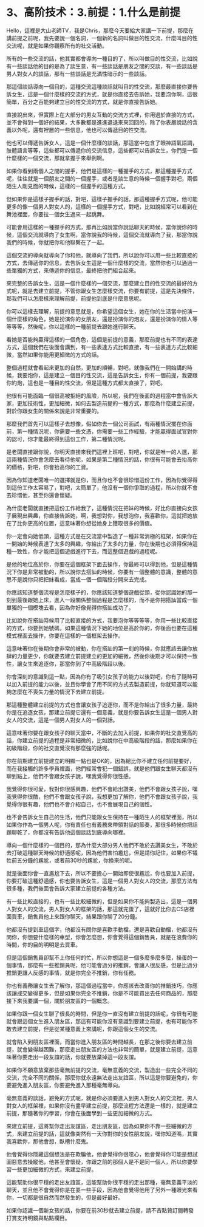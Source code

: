 # 3、高阶技术：3.前提：1.什么是前提

Hello，這裡是大山老師TV，我是Chris，那麼今天要給大家講一下前提，那麼在講前提之前呢，我先要說一個名詞，一個新的名詞叫做目的性交流，什麼叫目的性交流呢，就是如果你觀察所有的社交活動。

所有的一些交流的話，他其實都會導向一種目的了，所以叫做目的性交流，比如說有一些談話他的目的是為了談生意，有一些談話是朋友之間的交談，有一些談話是男人對女人的談話，那有一些談話是充滿性暗示的一些談話。

那這個談話導向一個目的，這種交流這種談話就叫目的性交流，那麼最直接你要告訴女生，這是一個什麼樣的交流的方式，就是你直接去告訴她，我要泡你啊，這很簡單，百分之百能夠建立目的性交流的方式，就是你直接告訴她。

直接說出來，但實際上在大部分的男女互動的交流方式裡，你用過於直接的方式，並不會得到一個好的結果，大多數都是進進退退來來回回的，除了你表層說話的含義以外呢，還有裡層的一些信息，他也可以傳遞目的性交流。

他也可以傳遞告訴女人，這是一個什麼樣的談話，那這當中包含了眼神語氣語調，肢體語言等等，這些都可以傳遞你的交流信息，這些都可以告訴女生，你們是一個什麼樣的一個交流，那就拿握手來舉例啊。

如果你看到兩個人之間的握手，他們是這樣的一種握手的方式，那這種握手方式呢，往往就是一個朋友之間的一個握手，或者是談生意的時候一個握手對吧，兩個陌生人剛見面的時候，這樣的一個握手的這種方式。

但如果你是這樣子握手的話，對吧，這樣子握手的話，那這種握手方式呢，他可能更多的像一個男人對女人的，這樣的一個握手方式，對吧，比如說經常可以看到在舞池裡面，你要拉一個女生過來一起跳舞。

可能會用這樣的一種握手的方式，那再比如說當你說話聊天的時候，當你說你的時候，這個交流就導向了女生啊，當你說我的時候，這個交流就導向了我，那當你說我們的時候，你就把你和他聯繫在了一起。

這個交流的導向就導向了你和他，就導向了我們，所以說你可以用一些比較直接的方式，去傳遞你的信息，去告訴女生這是一個什麼樣的交流，當然你也可以通過一些單獨的方式，來傳遞你的信息，最終把他們組合起來。

來完整的告訴女生，這是一個什麼樣的一個交流，那麼建立目的性交流的最好的方式呢，就是去建立前提，不管你跟女生怎麼樣交流，你要有前提，這是先決條件，那我們可以怎麼樣來理解前提，前提他到底是什麼意思呢。

你可以這樣去理解，前提的意思就是，你希望這個女生，她在你的生活當中扮演一個什麼樣的角色，她是扮演你的女朋友，還是扮演你的炮友，還是扮演你的情人等等等等，然後呢，你以這樣的一種前提去跟她進行聊天。

看她是否能夠贏得這樣的一個角色，這個是前提的意義，那麼前提也有不同的表達方式，這個我們在後面會講到，有一些表達方式比較直接，有一些表達方式比較細微，當然如果你能用更細微的方式的話。

整個過程就會看起來更加的自然，更加的順暢，對吧，就像我們在一開始講的時候，我要炮你，這是建立一個目的性交流，這是告訴女生，你有一個前提，我要跟你約炮，這也是一種目的性交流，但是這種方式都太直接了，對吧。

他很有可能面臨一個很高被拒絕的風險，所以呢，我們在後面的過程當中會告訴大家，更加技術性，更加細微，如何去製造前提的一種方式，那麼為什麼建立前提，對於你跟女生的關係來說是非常重要的。

那麼我們首先可以這樣子去想像，假如你去一個公司面試，有兩種情況擺在你面前，第一種情況呢，你需要一些文憑，你需要一些工作經驗，才能贏得面試官對你的認可，你才能最終得到這份工作，第二種情況呢。

是老闆直接跟你說，你明天直接來我們這裡上班吧，對吧，你就是唯一的人選，那這兩種情況你會怎麼去看待他呢，如果是第二種情況的話，你很有可能會去抬高你的價格，對吧，你會抬高你的工資。

因為你知道老闆唯一的選擇就是你，而且你也不會很珍惜這份工作，因為你覺得得到這份工作太容易了，對吧，太簡單了，他沒有一個你爭取的過程，所以你就不會去珍惜他，甚至你還會懷疑。

為什麼老闆就直接把這份工作給我了，這種情況在把妹的時候，好比你直接向女孩子展現出興趣，你直接告訴她，啊，我想對你，我想泡你，我喜歡你，這就把她放在了比你更高的位置，這意味著你想從她身上獲取很多的價值。

你一定會向她低頭，這種方式是在交流當中製造了一種非常消極的框架，如果你在一開始的時候表達了太多的興趣，你給出了太多的力量，你在後期也必須得保持這種一致性，你才能把這個遊戲進行下去，而這整個遊戲的過程呢。

是他的地位高於你，你要在這個框架下面去操作，你最終可以得到他，但是這種情況下你是非常被動的，所以說你去搭訕的時候，你要有一個整體的意識，整體的意思不是說你只把把妹看成，當成一個一個階段分開來去完成。

你應該知道整個流程是怎麼樣子的，你應該知道整個遊戲從頭，從你認識她的那一刻到最後跟她上床，進入一段關係整個過程是怎麼樣的，而不是你把搭訕當成一個單獨的一個模塊去看，因為你好像覺得你搭訕成功了。

比如說你在搭訕時候用了比較直接的方式，我要泡你等等等等，你用一些比較直接的方式，你要到她號碼，如果這種情況下她的地位是高於你的，你後面也要在這種模式裡面去操作，你要在這樣的一個框架去操作。

這意味著你在後期你會非常的被動，你在搭訕的第一刻的時候，你就應該去讓你放肆的力量更少，你就要去建立前提建立的更加的細微，然後你後期才可以保持一致性，讓女生來追逐你，那當你到了中高級階段以後。

你會深刻的意識到這一點，因為你有了吸引女孩子的能力以後對吧，你有了隨時可以加入前提的能力以後，並且你學會了用不同的方式去製造前提，你就知道可以能夠怎麼在不喪失力量的情況下去建立前提。

那這種整體建立前提的方式也會讓女孩子追逐你，而不是你給出了很多力量，最終你是在追逐女孩，那建立前提它還有一個意義，就是你要告訴女生這是一個男人對女人的交流，這是一個男人對女人的一個對話。

這意味著你要在跟女孩子的聊天當中，不斷的去加入前提，如果你的社交直覺高的話，你建立前提的過程是非常細微的，比如說你在中高級階段的話，那麼如果你在初級階段，你的社交直覺沒有那麼強的話呢。

你在前期建立前提建立的明顯一點也是OK的，因為總比你不建立任何前提要好，而在我接觸的許多學員裡面，他們經常會犯一個錯誤，就是他們跟女生聊天都沒有聊到點上，他們不會跟女孩子說，嘿我覺得你很性感。

我覺得你很可愛，我對你很感興趣，他們不會給出讚美，他們不會跟女孩子說，嘿我覺得你很酷，他們不會跟女孩子說，我想更加了解你，他們不會跟女孩子說，我覺得你很有趣，他們也不會介紹自己，也不會展現自己的個性。

也不會告訴女生自己的生活，他們只能跟女生保持在一種陌生人的框架裡面，所以如果你作為一個男人呢，你有責任也有義務來帶領對話的節奏，那很多時候你把話題聊乾了，你都沒有告訴他這個談話到底導向哪裡。

導向一個什麼樣的一個目的，那為什麼大部分男人他們不敢於去讚美女生，不敢於去打破這種聊天時候的舒適感呢，因為他們害怕尷尬，但是請你記住，如果你不犧牲前五分鐘的尷尬，或者前30秒的尷尬，你換來的呢。

就是後面你會一直尷尬下去，所以不要擔心一開始即使很尷尬，你也要加入前提，你要打破這種舒適感，你也要告訴女生，這是一個男人對女人的交流，那麼方法有很多種，我們後面會告訴大家建立前提的各種方法。

有一些比較直接的，也有一些比較細微的，但是如果你不能夠製造出，這是一個男人對女人的交流，男人對女人的框架的話，那這就完蛋了，這就好比你去CS店裡面買車，銷售員他上來跟你聊天，結果跟你聊了20分鐘。

他都沒有提到車這個字，他都沒有問你是喜歡手動檔，還是喜歡自動檔，他都沒有問你，你想要什麼樣的車型，你會怎麼想，你會覺得這個銷售員，就是在浪費你的時間，你的目的明明是去買車。

但是這個銷售員卻幫不上你任何的忙，所以你想這是一個多麼多麼多麼，操蛋的一個事情，那麼有一些推銷員呢，他可能會過分的推銷，會讓人很反感，但是比過分推銷更讓人反感的事情，就是你完全不推銷，你有任務。

你也有義務讓女生去了解你，那這個過程當中，你應該去改善你的推銷技巧，你應該讓成交變得更多，但是如果你完全不推銷，你是不可能買出去任何商品的，那麼接下來我要講一個，關於朋友區的一個概念。

如果你跟一個女生聊了很長的時間，但是你一直沒有建立前提的話呢，你很有可能就會跟這個女生進入朋友區，那這有可能你沒有意識到要建立前提，也有可能你不敢去建立前提，但是從某種意義上來講呢，你跟這個女生的交流。

就會陷入到朋友區裡面，而當你進入朋友區的時間越長，在那之後你要去建立前提，就會變得越困難，那麼走出朋友區的方法也非常的簡單，就是建立前提，這意味著你要走出一段友誼的話，你就要放棄掉這一段友誼。

如果你不願意放棄那些毫無前提的交流，毫無意義的交流，製造出一些完全不同的交流，完全不同的關係，那麼你就永遠無法走出友誼區，所以這是你要避免的，你要避免進入朋友區，你要避免進入那種毫無導向。

毫無意義的談話，避免的方式呢，就是你必須要進入到男人對女人的交流裡，男人對女人的框架裡，如果你沒有盡早建立前提，那麼流程方法還是一樣的，就是建立前提，那隨著你的學習，你會在後面學到一些更加細微的方式。

來建立前提，這將幫你走出友誼區，走出朋友區，因為如果你不靠一些細微的方式，來建立前提的話，這就像突然有一天你對你的女性朋友說，嘿你知道嗎，其實我喜歡你，那他會想，臥槽什麼鬼。

他會覺得你隱藏這個想法是在欺騙他，他會覺得你很噁心，他會覺得你可能是想試圖惡意去操縱他，他甚至會懷疑，你跟之前的那個人是不是同一個人，所以你要學習一些更加細微的方式，來建立前提。

這能幫助你很平穩的走出友誼區，這能幫助你很平穩的走出那種，毫無意義平淡的聊天，並且他不會覺得你是在耍一些手段，因為他會覺得他用了另外一種眼光來看你，一切都是很自然而然發生的，但是最好最好。

如果你認識一個新女孩的話，你要在前30秒就去建立前提，請不吝點贊訂閱轉發打賞支持明鏡與點點欄目。